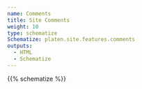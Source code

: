 ```yaml
---
name: Comments
title: Site Comments
weight: 10
type: schematize
Schematize: platen.site.features.comments
outputs:
  - HTML
  - Schematize
---
```


{{% schematize %}}
